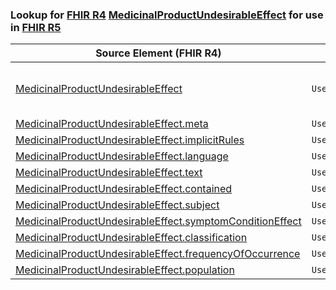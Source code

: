 ### Lookup for [FHIR R4](https://hl7.org/fhir/R4/) [MedicinalProductUndesirableEffect](https://hl7.org/fhir/R4/MedicinalProductUndesirableEffect.html) for use in [FHIR R5](https://hl7.org/fhir/R5/)

| Source Element (FHIR R4) | Usage | Target |
| -------------- | ----- | ------ |
| [MedicinalProductUndesirableEffect](https://hl7.org/fhir/R4/MedicinalProductUndesirableEffect.html#resource) | `UseExtension` | [http://hl7.org/fhir/4.0/StructureDefinition/extension-MedicinalProductUndesirableEffect](StructureDefinition-ext-R4-MedicinalProductUndesirableEffect.html) |
| [MedicinalProductUndesirableEffect.meta](https://hl7.org/fhir/R4/MedicinalProductUndesirableEffect.html#resource) | `UseBasicElement` | [Resource.meta](https://hl7.org/fhir/R5/Resource.html#resource) |
| [MedicinalProductUndesirableEffect.implicitRules](https://hl7.org/fhir/R4/MedicinalProductUndesirableEffect.html#resource) | `UseBasicElement` | [Resource.implicitRules](https://hl7.org/fhir/R5/Resource.html#resource) |
| [MedicinalProductUndesirableEffect.language](https://hl7.org/fhir/R4/MedicinalProductUndesirableEffect.html#resource) | `UseBasicElement` | [Resource.language](https://hl7.org/fhir/R5/Resource.html#resource) |
| [MedicinalProductUndesirableEffect.text](https://hl7.org/fhir/R4/MedicinalProductUndesirableEffect.html#resource) | `UseBasicElement` | [DomainResource.text](https://hl7.org/fhir/R5/DomainResource.html#resource) |
| [MedicinalProductUndesirableEffect.contained](https://hl7.org/fhir/R4/MedicinalProductUndesirableEffect.html#resource) | `UseBasicElement` | [DomainResource.contained](https://hl7.org/fhir/R5/DomainResource.html#resource) |
| [MedicinalProductUndesirableEffect.subject](https://hl7.org/fhir/R4/MedicinalProductUndesirableEffect.html#resource) | `UseBasicElement` | [Basic.subject](https://hl7.org/fhir/R5/Basic.html#resource) |
| [MedicinalProductUndesirableEffect.symptomConditionEffect](https://hl7.org/fhir/R4/MedicinalProductUndesirableEffect.html#resource) | `UseExtensionFromAncestor` | - |
| [MedicinalProductUndesirableEffect.classification](https://hl7.org/fhir/R4/MedicinalProductUndesirableEffect.html#resource) | `UseExtensionFromAncestor` | - |
| [MedicinalProductUndesirableEffect.frequencyOfOccurrence](https://hl7.org/fhir/R4/MedicinalProductUndesirableEffect.html#resource) | `UseExtensionFromAncestor` | - |
| [MedicinalProductUndesirableEffect.population](https://hl7.org/fhir/R4/MedicinalProductUndesirableEffect.html#resource) | `UseExtensionFromAncestor` | - |
